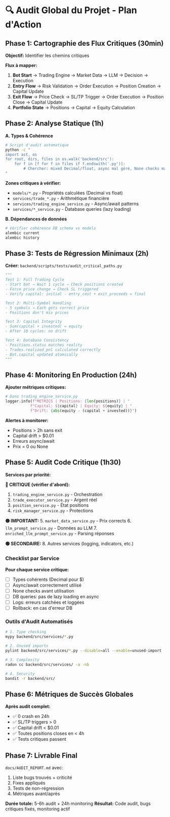 # 🔍 Audit Global du Projet - Plan d'Action

## Phase 1: Cartographie des Flux Critiques (30min)
**Objectif:** Identifier les chemins critiques

**Flux à mapper:**
1. **Bot Start** → Trading Engine → Market Data → LLM → Decision → Execution
2. **Entry Flow** → Risk Validation → Order Execution → Position Creation → Capital Update
3. **Exit Flow** → Price Check → SL/TP Trigger → Order Execution → Position Close → Capital Update
4. **Portfolio State** → Positions → Capital → Equity Calculation

## Phase 2: Analyse Statique (1h)

**A. Types & Cohérence**
```bash
# Script d'audit automatique
python -c "
import ast, os
for root, dirs, files in os.walk('backend/src'):
    for f in [f for f in files if f.endswith('.py')]:
        # Chercher: mixed Decimal/float, async mal géré, None checks manquants
"
```

**Zones critiques à vérifier:**
- `models/*.py` - Propriétés calculées (Decimal vs float)
- `services/trade_*.py` - Arithmétique financière
- `services/trading_engine_service.py` - Async/await patterns
- `services/*_service.py` - Database queries (lazy loading)

**B. Dépendances de données**
```bash
# Vérifier cohérence DB schema vs models
alembic current
alembic history
```

## Phase 3: Tests de Régression Minimaux (2h)

**Créer:** `backend/scripts/tests/audit_critical_paths.py`

```python
"""
Test 1: Full Trading Cycle
- Start bot → Wait 1 cycle → Check positions created
- Force price change → Check SL triggered
- Verify capital: initial - entry_cost + exit_proceeds = final

Test 2: Multi-Symbol Handling
- 5 symbols → Each gets correct price
- Positions don't mix prices

Test 3: Capital Integrity
- Sum(capital + invested) = equity
- After 10 cycles: no drift

Test 4: Database Consistency
- Positions.status matches reality
- Trades.realized_pnl calculated correctly
- Bot.capital updated atomically
"""
```

## Phase 4: Monitoring En Production (24h)

**Ajouter métriques critiques:**
```python
# Dans trading_engine_service.py
logger.info(f"METRICS | Positions: {len(positions)} | "
           f"Capital: ${capital} | Equity: ${equity} | "
           f"Drift: {abs(equity - (capital + invested))}")
```

**Alertes à monitorer:**
- Positions > 2h sans exit
- Capital drift > $0.01
- Erreurs async/await
- Prix = 0 ou None

## Phase 5: Audit Code Critique (1h30)

**Services par priorité:**

**🔴 CRITIQUE (vérifier d'abord):**
1. `trading_engine_service.py` - Orchestration
2. `trade_executor_service.py` - Argent réel
3. `position_service.py` - État positions
4. `risk_manager_service.py` - Protections

**🟡 IMPORTANT:**
5. `market_data_service.py` - Prix corrects
6. `llm_prompt_service.py` - Données au LLM
7. `enriched_llm_prompt_service.py` - Parsing réponses

**🟢 SECONDAIRE:**
8. Autres services (logging, indicators, etc.)

### Checklist par Service

**Pour chaque service critique:**
- [ ] Types cohérents (Decimal pour $)
- [ ] Async/await correctement utilisé
- [ ] None checks avant utilisation
- [ ] DB queries: pas de lazy loading en async
- [ ] Logs: erreurs catchées et loggées
- [ ] Rollback: en cas d'erreur DB

### Outils d'Audit Automatisés

```bash
# 1. Type checking
mypy backend/src/services/*.py

# 2. Unused imports
pylint backend/src/services/*.py --disable=all --enable=unused-import

# 3. Complexity
radon cc backend/src/services/ -a -nb

# 4. Security
bandit -r backend/src/
```

## Phase 6: Métriques de Succès Globales

**Après audit complet:**
- ✅ 0 crash en 24h
- ✅ SL/TP triggers > 0
- ✅ Capital drift < $0.01
- ✅ Toutes positions closes en < 4h
- ✅ Tests critiques passent

## Phase 7: Livrable Final

`docs/AUDIT_REPORT.md` avec:
1. Liste bugs trouvés + criticité
2. Fixes appliqués
3. Tests de non-régression
4. Métriques avant/après

**Durée totale:** 5-6h audit + 24h monitoring
**Résultat:** Code audit, bugs critiques fixés, monitoring actif